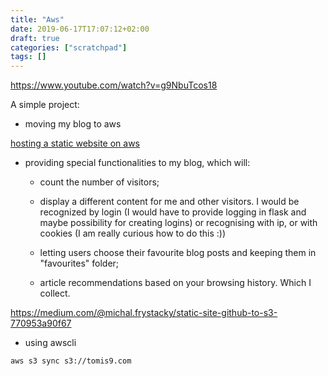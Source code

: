```yaml
---
title: "Aws"
date: 2019-06-17T17:07:12+02:00
draft: true
categories: ["scratchpad"]
tags: []
---
```


https://www.youtube.com/watch?v=g9NbuTcos18


A simple project:

- moving my blog to aws

[hosting a static website on aws](https://docs.aws.amazon.com/AmazonS3/latest/dev/website-hosting-custom-domain-walkthrough.html)

- providing special functionalities to my blog, which will:

    - count the number of visitors;

    - display a different content for me and other visitors. I would be recognized by login (I would have to provide logging in flask and maybe possibility for creating logins) or recognising with ip, or with cookies (I am really curious how to do this :))

    - letting users choose their favourite blog posts and keeping them in "favourites" folder;

    - article recommendations based on your browsing history. Which I collect.


https://medium.com/@michal.frystacky/static-site-github-to-s3-770953a90f67


- using awscli

```
aws s3 sync s3://tomis9.com
```
